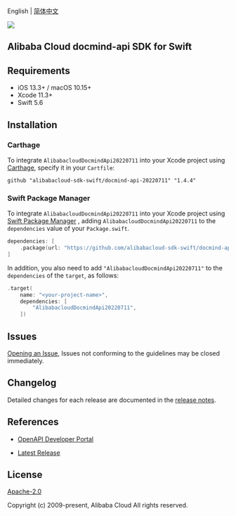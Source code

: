 English | [简体中文](README-CN.md)

![](https://aliyunsdk-pages.alicdn.com/icons/AlibabaCloud.svg)

## Alibaba Cloud docmind-api SDK for Swift

## Requirements

- iOS 13.3+ / macOS 10.15+
- Xcode 11.3+
- Swift 5.6

## Installation

### Carthage

To integrate `AlibabacloudDocmindApi20220711` into your Xcode project using [Carthage](https://github.com/Carthage/Carthage), specify it in your `Cartfile`:

```ogdl
github "alibabacloud-sdk-swift/docmind-api-20220711" "1.4.4"
```

### Swift Package Manager

To integrate `AlibabacloudDocmindApi20220711` into your Xcode project using [Swift Package Manager](https://swift.org/package-manager/) , adding `AlibabacloudDocmindApi20220711` to the `dependencies` value of your `Package.swift`.

```swift
dependencies: [
    .package(url: "https://github.com/alibabacloud-sdk-swift/docmind-api-20220711.git", from: "1.4.4")
]
```

In addition, you also need to add `"AlibabacloudDocmindApi20220711"` to the `dependencies` of the `target`, as follows:

```swift
.target(
    name: "<your-project-name>",
    dependencies: [
        "AlibabacloudDocmindApi20220711",
    ])
```

## Issues

[Opening an Issue](https://github.com/alibabacloud-sdk-swift/docmind-api-20220711/issues/new), Issues not conforming to the guidelines may be closed immediately.

## Changelog

Detailed changes for each release are documented in the [release notes](./ChangeLog.txt).

## References

* [OpenAPI Developer Portal](https://next.api.alibabacloud.com/home)
- [Latest Release](https://github.com/alibabacloud-sdk-swift/docmind-api-20220711)

## License

[Apache-2.0](http://www.apache.org/licenses/LICENSE-2.0)

Copyright (c) 2009-present, Alibaba Cloud All rights reserved.

